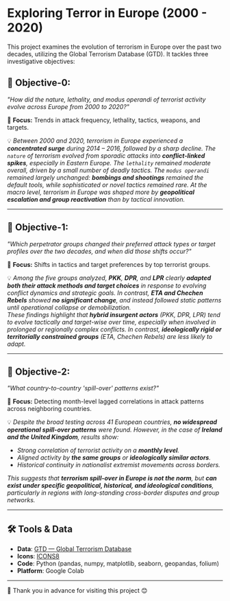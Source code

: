 ![]()

# Exploring Terror in Europe (2000 - 2020)

This project examines the evolution of terrorism in Europe over the past two decades, utilizing the Global Terrorism Database (GTD). It tackles three investigative objectives:

## &#127919; Objective-0: 
_"How did the nature, lethality, and modus operandi of terrorist activity evolve across Europe from 2000 to 2020?"_

&#128270; **Focus:** Trends in attack frequency, lethality, tactics, weapons, and targets.

&#128161; *Between 2000 and 2020, terrorism in Europe experienced a **concentrated surge** during 2014 &ndash; 2016, followed by a sharp decline. The `nature` of terrorism evolved from sporadic attacks into **conflict-linked spikes**, especially in Eastern Europe. The `lethality` remained moderate overall, driven by a small number of deadly tactics. The `modus operandi` remained largely unchanged: **bombings and shootings** remained the default tools, while sophisticated or novel tactics remained rare. At the macro level, terrorism in Europe was shaped more by **geopolitical escalation and group reactivation** than by tactical innovation.*

---

## &#127919; Objective-1:
_"Which perpetrator groups changed their preferred attack types or target profiles over the two decades, and when did those shifts occur?"_

&#128270; **Focus:** Shifts in tactics and target preferences by top terrorist groups.

&#128161; *Among the five groups analyzed, **PKK**, **DPR**, and **LPR** clearly **adapted both their attack methods and target choices** in response to evolving conflict dynamics and strategic goals. In contrast, **ETA and Chechen Rebels** showed **no significant change**, and instead followed static patterns until operational collapse or demobilization.<br>
These findings highlight that **hybrid insurgent actors** (PKK, DPR, LPR) tend to evolve tactically and target-wise over time, especially when involved in prolonged or regionally complex conflicts. In contrast, **ideologically rigid or territorially constrained groups** (ETA, Chechen Rebels) are less likely to adapt.*

---

## &#127919; Objective-2:
_"What country-to-country 'spill-over' patterns exist?"_

&#128270; **Focus:** Detecting month-level lagged correlations in attack patterns across neighboring countries.

&#128161; *Despite the broad testing across 41 European countries, **no widespread operational spill-over patterns** were found. However, in the case of **Ireland and the United Kingdom**, results show:*
- *Strong correlation of terrorist activity on a **monthly level**.*
- *Aligned activity by **the same groups** or **ideologically similar actors**.*
- *Historical continuity in nationalist extremist movements across borders.*

*This suggests that **terrorism spill-over in Europe is not the norm**, but **can exist under specific geopolitical, historical, and ideological conditions**, particularly in regions with long-standing cross-border disputes and group networks.*

---

## &#128736; Tools & Data

- **Data**: [GTD &mdash; Global Terrorism Database](https://www.start.umd.edu/data-tools/GTD)
- **Icons**: [ICONS8](https://icons8.com/)
- **Code**: Python (pandas, numpy, matplotlib, seaborn, geopandas, folium)
- **Platform**: Google Colab

---

&#128591; Thank you in advance for visiting this project &#128522;
